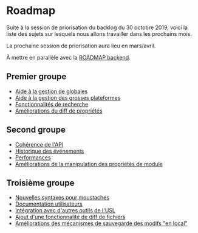 # Roadmap

Suite à la session de priorisation du backlog du 30 octobre 2019, voici la liste des sujets sur lesquels nous allons travailler dans les prochains mois.

La prochaine session de priorisation aura lieu en mars/avril.

À mettre en parallèle avec la [ROADMAP backend](https://github.com/voyages-sncf-technologies/hesperides/blob/master/ROADMAP.md).

## Premier groupe

* [Aide à la gestion de globales](https://github.com/voyages-sncf-technologies/hesperides-gui/labels/globals-friendly)
* [Aide à la gestion des grosses plateformes](https://github.com/voyages-sncf-technologies/hesperides-gui/labels/big-platforms-management)
* [Fonctionnalités de recherche](https://github.com/voyages-sncf-technologies/hesperides-gui/labels/search-features)
* [Améliorations du diff de propriétés](https://github.com/voyages-sncf-technologies/hesperides-gui/labels/diff-improvements)

## Second groupe

* [Cohérence de l'API](https://github.com/voyages-sncf-technologies/hesperides-gui/labels/api-coherency)
* [Historique des événements](https://github.com/voyages-sncf-technologies/hesperides-gui/labels/events-history)
* [Performances](https://github.com/voyages-sncf-technologies/hesperides-gui/labels/perfs)
* [Améliorations de la manipulation des propriétés de module](https://github.com/voyages-sncf-technologies/hesperides-gui/labels/module-properties)

## Troisième groupe

* [Nouvelles syntaxes pour moustaches](https://github.com/voyages-sncf-technologies/hesperides-gui/issues?q=label%3Amustachisation)
* [Documentation utilisateurs](https://github.com/voyages-sncf-technologies/hesperides-gui/labels/user-docs)
* [Intégration avec d'autres outils de l'USL](https://github.com/voyages-sncf-technologies/hesperides-gui/labels/integration-usl)
* [Ajout d'une fonctionnalité de diff de fichiers](https://github.com/voyages-sncf-technologies/hesperides-gui/labels/files-diff)
* [Améliorations des mécanismes de sauvegarde des modifs "en local"](https://github.com/voyages-sncf-technologies/hesperides-gui/labels/local-changes)
